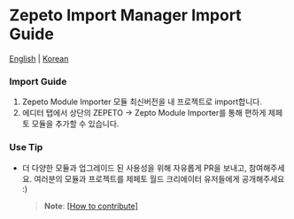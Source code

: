 # Zepeto Import Manager Import Guide

[English](./README.md) | [Korean](./README_KR.md)

### Import Guide
1. Zepeto Module Importer 모듈 최신버전을 내 프로젝트로 import합니다.
2. 에디터 탭에서 상단의 ZEPETO -> Zepto Module Importer를 통해 편하게 제페토 모듈을 추가할 수 있습니다.

### Use Tip
- 더 다양한 모듈과 업그레이드 된 사용성을 위해 자유롭게 PR을 보내고, 참여해주세요. 여러분의 모듈과 프로젝트를 제페토 월드 크리에이터 유저들에게 공개해주세요 :)
    > **Note**: [[How to contribute]](https://github.com/JasperGame/zepeto-modules/blob/main/HowToContribute_KR.md)
